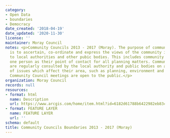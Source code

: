 ```yaml
---
category:
- Open Data
- boundaries
- Democracy
date_created: '2018-04-19'
date_updated: '2020-11-30'
license: ''
maintainer: Moray Council
notes: <p>Community Councils 2013 - 2017 (Moray). The purpose of community councils
  is to ascertain, co-ordinate and express the views of the community it represents
  to local authorities and other pubic bodies. This includes community councils appointing
  one person as their point of contact for all planning matters. Community Councils
  are regularly consulted by the local authority and public bodies on a wide range
  of issues which affect their area, such as planning, environment and health. All
  Community Council meetings are open to the public.</p>
organization: Moray Council
records: null
resources:
- format: html
  name: Description
  url: https://www.arcgis.com/home/item.html?id=6182d61788b6422982eb83c5d2d33e4a
- format: FEATURE LAYER
  name: FEATURE LAYER
  url: ''
schema: default
title: Community Councils Boundaries 2013 - 2017 (Moray)
---
```

